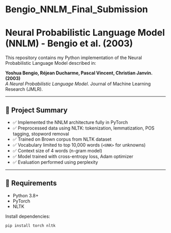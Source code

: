 # Bengio_NNLM_Final_Submission
# Neural Probabilistic Language Model (NNLM) - Bengio et al. (2003)

This repository contains my Python implementation of the Neural Probabilistic Language Model described in:

**Yoshua Bengio, Réjean Ducharme, Pascal Vincent, Christian Janvin. (2003)**  
*A Neural Probabilistic Language Model*. Journal of Machine Learning Research (JMLR).

---

## 🔬 Project Summary

- ✅ Implemented the NNLM architecture fully in PyTorch
- ✅ Preprocessed data using NLTK: tokenization, lemmatization, POS tagging, stopword removal
- ✅ Trained on Brown corpus from NLTK dataset
- ✅ Vocabulary limited to top 10,000 words (`<UNK>` for unknowns)
- ✅ Context size of 4 words (n-gram model)
- ✅ Model trained with cross-entropy loss, Adam optimizer
- ✅ Evaluation performed using perplexity

---

## 🔧 Requirements

- Python 3.8+
- PyTorch
- NLTK

Install dependencies:

```bash
pip install torch nltk
